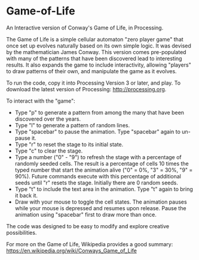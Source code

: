 # Game-of-Life
An Interactive version of Conway's Game of Life, in Processing.

The Game of Life is a simple cellular automaton "zero player game" that once set up evolves naturally based on its own simple logic.  It was devised by the mathematician James Conway.  This version comes pre-populated with many of the patterns that have been discovered lead to interesting results.  It also expands the game to include interactivity, allowing "players" to draw patterns of their own, and manipulate the game as it evolves.

To run the code, copy it into Processing Version 3 or later, and play.  To download the latest version of Processing: http://processing.org.

To interact with the "game":

- Type "p" to generate a pattern from among the many that have been discovered over the years.
- Type "l" to generate a pattern of random lines.
- Type "spacebar" to pause the animation. Type "spacebar" again to un-pause it.
- Type "r" to reset the stage to its initial state.
- Type "c" to clear the stage.
- Type a number ("0" - "9") to refresh the stage with a percentage of randomly seeded cells.  The result is a percentage of cells 10 times the typed number that start the animation alive ("0" = 0%, "3" = 30%, "9" = 90%).  Future commands execute with this percentage of additional seeds until "r" resets the stage. Initially there are 0 random seeds.
- Type "t" to include the text area in the animation.  Type "t" again to bring it back it.
- Draw with your mouse to toggle the cell states.  The animation pauses while your mouse is depressed and resumes upon release.  Pause the animation using "spacebar" first to draw more than once.

The code was designed to be easy to modify and explore creative possibilities.

For more on the Game of Life, Wikipedia provides a good summary:
https://en.wikipedia.org/wiki/Conways_Game_of_Life
